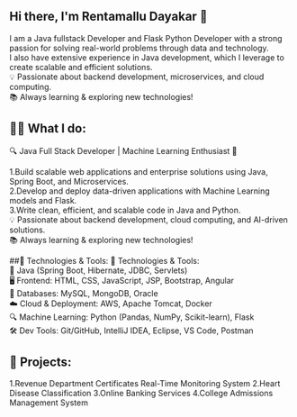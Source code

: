 ## Hi there, I'm Rentamallu Dayakar 👋
I am a Java fullstack Developer and Flask Python Developer with a strong passion for solving real-world problems through data and technology.  
I also have extensive experience in Java development, which I leverage to create scalable and efficient solutions.  
💡 Passionate about backend development, microservices, and cloud computing.  
📚 Always learning & exploring new technologies!  


## 🧑‍💻 What I do:
🔍 Java Full Stack Developer | Machine Learning Enthusiast 🚀  

1.Build scalable web applications and enterprise solutions using Java, Spring Boot, and Microservices.  
2.Develop and deploy data-driven applications with Machine Learning models and Flask.  
3.Write clean, efficient, and scalable code in Java and Python.  
💡 Passionate about backend development, cloud computing, and AI-driven solutions.  
📚 Always learning & exploring new technologies!  

##🌟 Technologies & Tools:
🌟 Technologies & Tools:  
🚀 Java (Spring Boot, Hibernate, JDBC, Servlets)  
🖥️ Frontend: HTML, CSS, JavaScript, JSP, Bootstrap, Angular  
💾 Databases: MySQL, MongoDB, Oracle  
☁️ Cloud & Deployment: AWS, Apache Tomcat, Docker  
🔍 Machine Learning: Python (Pandas, NumPy, Scikit-learn), Flask  
🛠️ Dev Tools: Git/GitHub, IntelliJ IDEA, Eclipse, VS Code, Postman  
## 🔧 Projects:
1.Revenue Department Certificates Real-Time Monitoring System
2.Heart Disease Classification
3.Online Banking Services
4.College Admissions Management System
<!--
**alwaysdaya123/alwaysdaya123** is a ✨ _special_ ✨ repository because its `README.md` (this file) appears on your GitHub profile.

Here are some ideas to get you started:

- 🔭 I’m currently working on ...
- 🌱 I’m currently learning ...
- 👯 I’m looking to collaborate on ...
- 🤔 I’m looking for help with ...
- 💬 Ask me about ...
- 📫 How to reach me: ...
- 😄 Pronouns: ...
- ⚡ Fun fact: ...
-->
